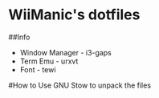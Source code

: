 WiiManic's dotfiles
=====================

##Info
* Window Manager - i3-gaps
* Term Emu - urxvt
* Font - tewi

#How to
Use GNU Stow to unpack the files
